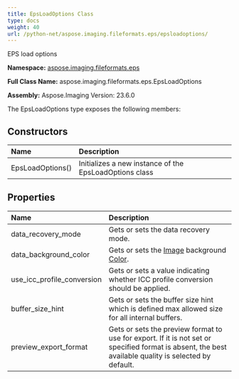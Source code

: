 ```yaml
---
title: EpsLoadOptions Class
type: docs
weight: 40
url: /python-net/aspose.imaging.fileformats.eps/epsloadoptions/
---
```


EPS load options

**Namespace:** [aspose.imaging.fileformats.eps](/imaging/python-net/aspose.imaging.fileformats.eps/)

**Full Class Name:** aspose.imaging.fileformats.eps.EpsLoadOptions

**Assembly:**  Aspose.Imaging Version: 23.6.0

The EpsLoadOptions type exposes the following members:
## **Constructors**
|**Name**|**Description**|
| :- | :- |
|EpsLoadOptions()|Initializes a new instance of the EpsLoadOptions class|
## **Properties**
|**Name**|**Description**|
| :- | :- |
|data_recovery_mode|Gets or sets the data recovery mode.|
|data_background_color|Gets or sets the [Image](/imaging/python-net/aspose.imaging/image/) background [Color](/imaging/python-net/aspose.imaging/color/).|
|use_icc_profile_conversion|Gets or sets a value indicating whether ICC profile conversion should be applied.|
|buffer_size_hint|Gets or sets the buffer size hint which is defined max allowed size for all internal buffers.|
|preview_export_format|Gets or sets the preview format to use for export. If it is not set or specified format is absent, the best available quality is selected by default.|
